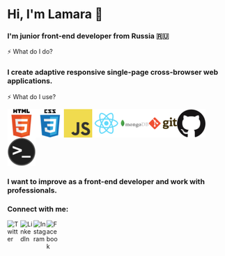 # Hi, I'm Lamara 👋

### I'm junior front-end developer from Russia :ru:<br>
:zap: What do I do? <br>

### I create adaptive responsive single-page cross-browser web applications.

:zap: What do I use? <br>

<img align="left" alt="HTML5" width="65px" src="https://raw.githubusercontent.com/github/explore/80688e429a7d4ef2fca1e82350fe8e3517d3494d/topics/html/html.png" />
<img align="left" alt="CSS3" width="65px" src="https://raw.githubusercontent.com/github/explore/80688e429a7d4ef2fca1e82350fe8e3517d3494d/topics/css/css.png" />
<img align="left" alt="JavaScript" width="65px" src="https://raw.githubusercontent.com/github/explore/80688e429a7d4ef2fca1e82350fe8e3517d3494d/topics/javascript/javascript.png" />
<img align="left" alt="React" width="65px" src="https://raw.githubusercontent.com/github/explore/80688e429a7d4ef2fca1e82350fe8e3517d3494d/topics/react/react.png" />
<img align="left" alt="MongoDB" width="65px" src="https://raw.githubusercontent.com/github/explore/80688e429a7d4ef2fca1e82350fe8e3517d3494d/topics/mongodb/mongodb.png" />
<img align="left" alt="Git" width="65px" src="https://raw.githubusercontent.com/github/explore/80688e429a7d4ef2fca1e82350fe8e3517d3494d/topics/git/git.png" />
<img align="left" alt="GitHub" width="65px" src="https://raw.githubusercontent.com/github/explore/78df643247d429f6cc873026c0622819ad797942/topics/github/github.png" />
<img alt="Terminal" width="65px" src="https://raw.githubusercontent.com/github/explore/80688e429a7d4ef2fca1e82350fe8e3517d3494d/topics/terminal/terminal.png" />

### I want to improve as a front-end developer and work with professionals.<br>

### Connect with me:

[<img align="left" alt="Twitter" width="30px" src="https://cdn.jsdelivr.net/npm/simple-icons@v3/icons/twitter.svg" />][twitter]
[<img align="left" alt="LinkedIn" width="30px" src="https://cdn.jsdelivr.net/npm/simple-icons@v3/icons/linkedin.svg" />][linkedin]
[<img align="left" alt="Instagram" width="30px" src="https://cdn.jsdelivr.net/npm/simple-icons@v3/icons/instagram.svg" />][instagram]
[<img align="left" alt="Facebook" width="30px" src="https://cdn.jsdelivr.net/npm/simple-icons@v3/icons/facebook.svg" />][facebook]

<br />
</details>

[twitter]: https://twitter.com/Lamchik8
[instagram]: https://www.instagram.com/lamaralanchava/?hl=ru
[linkedin]: https://www.linkedin.com/in/lamara-lanchava-5653251bb/
[facebook]: https://www.facebook.com/lamara.lanchava/


<!--
**lamchik/lamchik** is a ✨ _special_ ✨ repository because its `README.md` (this file) appears on your GitHub profile.


-->
